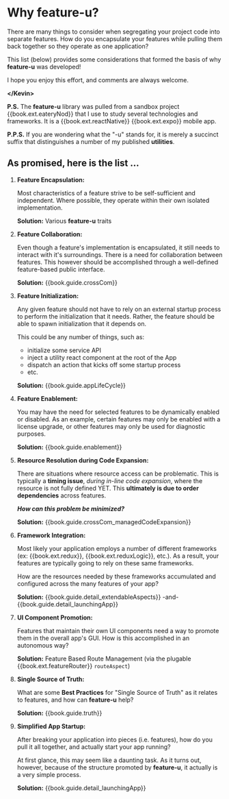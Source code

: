 # Why feature-u?

There are many things to consider when segregating your project code
into separate features.  How do you encapsulate your features while
pulling them back together so they operate as one application?

This list (below) provides some considerations that formed the basis
of why **feature-u** was developed!

I hope you enjoy this effort, and comments are always welcome.

**&lt;/Kevin&gt;**

**P.S.** The **feature-u** library was pulled from a sandbox project
{{book.ext.eateryNod}} that I use to study several technologies and
frameworks.  It is a {{book.ext.reactNative}} {{book.ext.expo}} mobile
app.

**P.P.S.** If you are wondering what the "-u" stands for, it is merely a
succinct suffix that distinguishes a number of my published
**utilities**.


## As promised, here is the list ...

1. **Feature Encapsulation:**

   Most characteristics of a feature strive to be self-sufficient and
   independent.  Where possible, they operate within their own
   isolated implementation.

   **Solution:** Various **feature-u** traits

1. **Feature Collaboration:**

   Even though a feature's implementation is encapsulated, it still
   needs to interact with it's surroundings.  There is a need for
   collaboration between features.  This however should be accomplished
   through a well-defined feature-based public interface.

   **Solution:** {{book.guide.crossCom}}

1. **Feature Initialization:**

   Any given feature should not have to rely on an external startup
   process to perform the initialization that it needs.  Rather, the
   feature should be able to spawn initialization that it depends on.

   This could be any number of things, such as:
   - initialize some service API
   - inject a utility react component at the root of the App
   - dispatch an action that kicks off some startup process
   - etc.

   **Solution:** {{book.guide.appLifeCycle}}

1. **Feature Enablement:**

   You may have the need for selected features to be dynamically
   enabled or disabled.  As an example, certain features may only be
   enabled with a license upgrade, or other features may only be used for
   diagnostic purposes.

   **Solution:** {{book.guide.enablement}}

1. **Resource Resolution during Code Expansion:**

   There are situations where resource access can be problematic. This
   is typically a **timing issue**, _during in-line code expansion_,
   where the resource is not fully defined YET.  This **ultimately is
   due to order dependencies** across features.  

   **_How can this problem be minimized?_**
   
   **Solution:** {{book.guide.crossCom_managedCodeExpansion}}

1. **Framework Integration:**

   Most likely your application employs a number of different
   frameworks (ex: {{book.ext.redux}}, {{book.ext.reduxLogic}}, etc.).
   As a result, your features are typically going to rely on these
   same frameworks.

   How are the resources needed by these frameworks accumulated and
   configured across the many features of your app?

   **Solution:** {{book.guide.detail_extendableAspects}} -and- {{book.guide.detail_launchingApp}}

1. **UI Component Promotion:**

   Features that maintain their own UI components need a way to promote
   them in the overall app's GUI.  How is this accomplished in an
   autonomous way?

   **Solution:** Feature Based Route Management (via the plugable {{book.ext.featureRouter}} `routeAspect`)

1. **Single Source of Truth:**

   What are some **Best Practices** for "Single Source of Truth" as it
   relates to features, and how can **feature-u** help?

   **Solution:** {{book.guide.truth}}

1. **Simplified App Startup:**

   After breaking your application into pieces (i.e. features), how do
   you pull it all together, and actually start your app running?

   At first glance, this may seem like a daunting task.  As it
   turns out, however, because of the structure promoted by **feature-u**,
   it actually is a very simple process.

   **Solution:** {{book.guide.detail_launchingApp}}
